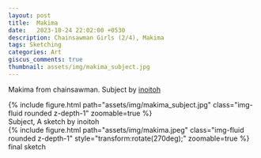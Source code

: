 ```yaml
---
layout: post
title:  Makima
date:   2023-10-24 22:02:00 +0530
description: Chainsawman Girls (2/4), Makima
tags: Sketching
categories: Art
giscus_comments: true
thumbnail: assets/img/makima_subject.jpg
---
```


Makima from chainsawman. Subject by [inoitoh](https://www.instagram.com/p/CvRsoOnJd2W/?hl=en)
<div class="row mt-3">
    <div class="mx-auto d-block">
        {% include figure.html path="assets/img/makima_subject.jpg" class="img-fluid rounded z-depth-1" zoomable=true %}
    </div>
</div>
<div class="caption">
    Subject, A sketch by inoitoh 
</div>


<div class="row mt-3">
    <div class="mx-auto d-block">
        {% include figure.html path="assets/img/makima.jpeg" class="img-fluid rounded z-depth-1"  style="transform:rotate(270deg);" zoomable=true %}
    </div>
</div>
<div class="caption">
    final sketch
</div>
